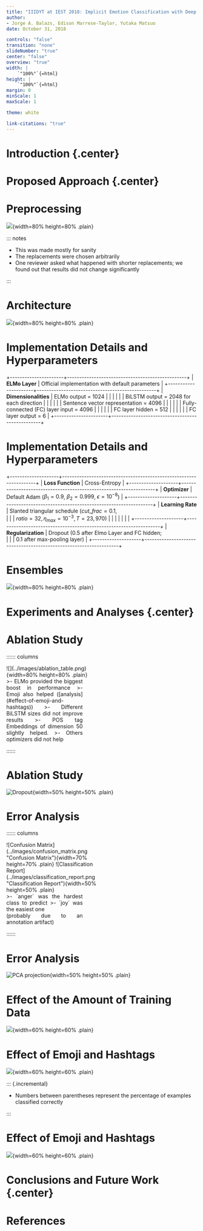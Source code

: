 ```yaml
---
title: "IIIDYT at IEST 2018: Implicit Emotion Classification with Deep Contextualized Word Representations"
author: 
- Jorge A. Balazs, Edison Marrese-Taylor, Yutaka Matsuo
date: October 31, 2018

controls: "false"
transition: "none"
slideNumber: "true"
center: "false"
overview: "true"
width: |
    `"100%"`{=html}
height: |
    `"100%"`{=html}
margin: 0
minScale: 1
maxScale: 1

theme: white

link-citations: "true"
---
```


# Introduction {.center}

# Proposed Approach {.center}

# Preprocessing

![](../images/preprocessing_substitutions.png){width=80% height=80% .plain}

::: notes

- This was made mostly for sanity
- The replacements were chosen arbitrarily
- One reviewer asked what happened with shorter replacements; we found out that
  results did not change significantly

:::


# Architecture

![](../images/iest_architecture.png){width=80% height=80% .plain}

# Implementation Details and Hyperparameters

+----------------------+-------------------------------------------------+
| **ELMo Layer**       | Official implementation with default parameters |
+----------------------+-------------------------------------------------+
| **Dimensionalities** | ELMo output = $1024$                            |
|                      |                                                 |
|                      | BiLSTM output = $2048$ for each direction       |
|                      |                                                 |
|                      | Sentence vector representation = $4096$         |
|                      |                                                 |
|                      | Fully-connected (FC) layer input = $4096$        |
|                      |                                                 |
|                      | FC layer hidden = $512$                         |
|                      |                                                 |
|                      | FC layer output = $6$                           |
+----------------------+-------------------------------------------------+

# Implementation Details and Hyperparameters

+--------------------+-------------------------------------------------------------------+
| **Loss Function**  | Cross-Entropy                                                     |
+--------------------+-------------------------------------------------------------------+
| **Optimizer**      | Default Adam ($\beta_1=0.9$, $\beta_2=0.999$, $\epsilon=10^{-8}$) |
+--------------------+-------------------------------------------------------------------+
| **Learning Rate**  | Slanted triangular schedule ($cut\_frac=0.1,$ <br>                |
|                    | $ratio=32,\,\eta_{max}=10^{-3},\,T=23,970$)                       |
|                    |                                                                   |
|                    |                                                                   |
+--------------------+-------------------------------------------------------------------+
| **Regularization** | Dropout ($0.5$ after Elmo Layer and FC hidden;<br>                |
|                    | $0.1$ after max-pooling layer)                                    |
+--------------------+-------------------------------------------------------------------+


# Ensembles

![](../images/best_ensembles.png){width=80% height=80% .plain}

# Experiments and Analyses {.center}

# Ablation Study

:::::: columns

<div class="column" style="width:50%;">
![](../images/ablation_table.png){width=80% height=80% .plain}
</div>
<div class="column" style="text-align:justify;width:40%;">
>- ELMo provided the biggest boost in performance
>- Emoji also helped ([analysis](#effect-of-emoji-and-hashtags))
>- Different BiLSTM sizes did not improve results
>- POS tag Embeddings of dimension 50 slightly helped.
>- Others optimizers did not help 
</div>

::::::


# Ablation Study

![Dropout](../images/dropout_table.png "Dropout"){width=50% height=50% .plain}


<!-- # Error Analysis

![Confusion Matrix](../images/confusion_matrix.png "Confusion Matrix"){width=50% height=50% .plain}
 -->
# Error Analysis

:::::: columns

<div class="column" style="width:50%;">
![Confusion Matrix](../images/confusion_matrix.png "Confusion Matrix"){width=70% height=70% .plain}
![Classification Report](../images/classification_report.png "Classification Report"){width=50% height=50% .plain}
</div>
<div class="column" style="text-align:justify;width:40%;">
>- `anger` was the hardest class to predict
>- `joy` was the easiest one 
   <div class="fragment">(probably due to an annotation artifact)</div>
</div>

::::::
# Error Analysis

![PCA projection](../images/pca.png "PCA projection"){width=50% height=50% .plain}

# Effect of the Amount of Training Data

![](../images/acc_vs_tdp_variation.png){width=60% height=60% .plain}

# Effect of Emoji and Hashtags

![](../images/emoji_hashtag_performance.png){width=60% height=60% .plain}

::: {.incremental}

- Numbers between parentheses represent the percentage of examples classified
  correctly

:::

# Effect of Emoji and Hashtags

![](../images/fine_grained_performance.png){width=60% height=60% .plain}


# Conclusions and Future Work {.center}

# References
<div id="refs">
<!-- pandoc-citeproc will insert bibliography here -->
</div>


<!-- # In the morning

- Eat eggs
- Drink coffee

# In the evening

- Eat spaghetti
- Drink wine

# Fragments test

<p class="fragment grow">grow</p>
<p class="fragment shrink">shrink</p>
<p class="fragment fade-out">fade-out</p>
<p class="fragment fade-up">fade-up (also down, left and right!)</p>
<p class="fragment fade-in-then-out">fades in, then out when we move to the next step</p>
<p class="fragment fade-in-then-semi-out">fades in, then obfuscate when we move to the next step</p>
<p class="fragment highlight-current-blue">blue only once</p>
<p class="fragment highlight-red">highlight-red</p>
<p class="fragment highlight-green">highlight-green</p>
<p class="fragment highlight-blue">highlight-blue</p>

# Do columns work?

<div class="twocolumn">
<div>
- These
- Are
- Awesome super long elements to the left
</div>
<div>
- You can place two graphs on a slide
- Or two columns of text
- These are all created with div elements
</div>
</div>
Then what about a
Lorem ipsum dolor sit amet, consetetur sadipscing elitr, sed diam nonumy eirmod
tempor invidunt ut labore et dolore magna aliquyam erat, sed diam voluptua. At
vero eos et accusam et justo duo dolores et ea rebum. Stet clita kasd gubergren,
no sea takimata sanctus est Lorem ipsum dolor sit amet.

# Conclusion

- And the answer is...
- $f(x)=\sum_{n=0}^\infty\frac{f^{(n)}(a)}{n!}(x-a)^n$
 -->

<!-- Another way of creating two column slides -->
<!-- # Implementation Details and Hyperparameters

<div class="columns">
<div class="column" style="text-align:justify;width:20%;">

**ELMo Layer**

Optimizer

<br>
<br>
Learning Rate

</div>
<div class="column" style="text-align:justify;width:55%;">

Official implementation with default parameters

- Lorem ipsum dolor sit amet, 
- consetetur sadipscing elitr, sed diam nonumy

- Lorem ipsum dolor sit amet, 
- consetetur sadipscing elitr, sed diam nonumy

</div>
</div>

For citing: [@luong2016achieving]
 -->
